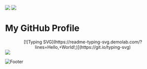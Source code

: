 
<img src="https://capsule-render.vercel.app/api?type=rounded&color=7BD1D2&height=100&section=header&text=⊱Welcome⊰%20&fontSize=50&fontColor=FFFFFF&fontAlign=66" />
<img src="https://capsule-render.vercel.app/api?type=venom&color=ECEFF1&height=200&section=header&text=hyewon's%20gitHub&fontSize=70" />

# My GitHub Profile

<div align="center">
  [![Typing SVG](https://readme-typing-svg.demolab.com/?lines=Hello,+World!;)](https://git.io/typing-svg)
</div>
<img src="https://img.shields.io/badge/spring-263238.svg?style=for-the-badge&logo=spring&logoColor=6DB33F" />



![Footer](https://capsule-render.vercel.app/api?type=waving&color=0:ECEFF1,100:7BD1D2&height=200&section=footer)
